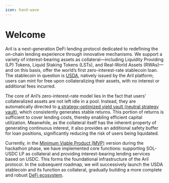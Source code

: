 ```yaml
---
icon: hand-wave
---
```


# Welcome

Aril is a next-generation DeFi lending protocol dedicated to redefining the on-chain lending experience through innovative mechanisms. We support a variety of interest-bearing assets as collateral—including Liquidity Providing (LP) Tokens, Liquid Staking Tokens (LSTs), and Real-World Assets (RWAs)—and on this basis, offer the world’s first zero-interest-rate stablecoin loan. The stablecoin in question is [USDA](core-mechanisms/usda-mechanism.md), natively issued by the Aril platform; users can mint for free upon collateralizing their assets, with no interest or additional fees incurred.

The core of Aril’s zero-interest-rate model lies in the fact that users’ collateralized assets are not left idle in a pool. Instead, they are automatically directed to [a strategy-optimized yield vault (neutral strategy vault)](core-mechanisms/neutral-strategy.md), which consistently generates stable returns. This portion of returns is sufficient to cover lending costs, thereby enabling efficient capital utilization. Meanwhile, as the collateral itself has the inherent property of generating continuous interest, it also provides an additional safety buffer for loan positions, significantly reducing the risk of users being liquidated.

Currently, in the [Minimum Viable Product (MVP)](https://aril.so/) version during the hackathon phase, we have implemented core functions: supporting SOL-USDC LP as collateral and providing interest-bearing lending services based on USDC. This forms the foundational infrastructure of the Aril protocol. In the subsequent roadmap, we will successively launch the USDA stablecoin and its function as collateral, gradually building a more complete and robust [DeFi ecosystem](basics/roadmap.md).
